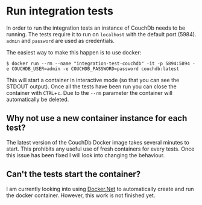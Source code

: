 Run integration tests
=====================
In order to run the integration tests an instance of CouchDb needs to be running. 
The tests require it to run on `localhost` with the default port (5984).
`admin` and `password` are used as credentials.

The easiest way to make this happen is to use docker:

```
$ docker run --rm --name "integration-test-couchdb" -it -p 5894:5894 -e COUCHDB_USER=admin -e COUCHDB_PASSWORD=password couchdb:latest
```

This will start a container in interactive mode (so that you can see the STDOUT output). 
Once all the tests have been run you can close the container with `CTRL`+`c`.
Due to the `--rm` parameter the container will automatically be deleted.

Why not use a new container instance for each test?
---------------------------------------------------
The latest version of the CouchDb Docker image takes several minutes to start.
This prohibits any useful use of fresh containers for every tests.
Once this issue has been fixed I will look into changing the behaviour.

Can't the tests start the container?
------------------------------------
I am currently looking into using 
[Docker.Net](https://github.com/microsoft/Docker.DotNet) to 
automatically create and run the docker container. However, this work
is not finished yet.